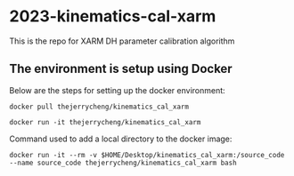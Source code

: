 # 2023-kinematics-cal-xarm
This is the repo for XARM DH parameter calibration algorithm 

## The environment is setup using Docker 
Below are the steps for setting up the docker environment: 

```
docker pull thejerrycheng/kinematics_cal_xarm 

docker run -it thejerrycheng/kinematics_cal_xarm

```

Command used to add a local directory to the docker image: 
``` 
docker run -it --rm -v $HOME/Desktop/kinematics_cal_xarm:/source_code --name source_code thejerrycheng/kinematics_cal_xarm bash


```
